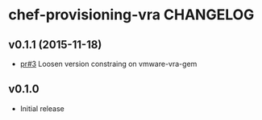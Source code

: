 # chef-provisioning-vra CHANGELOG

## v0.1.1 (2015-11-18)
* [pr#3](https://github.com/chef-partners/chef-provisioning-vra/pull/3) Loosen version constraing on vmware-vra-gem

## v0.1.0
* Initial release

